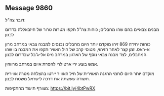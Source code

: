 ## Message 9860

דובר צה"ל:

מבנים צבאיים בהם שהו מחבלים; כוחות צה"ל תקפו מטרות טרור של חיזבאללה בדרום לבנון

כוחות יחידה 869 זיהו מוקדם יותר היום מחבלים נכנסים למבנה צבאי במרחב מרון א-ראס. זמן קצר לאחר הזיהוי, מטוסי קרב של חיל האוויר תקפו את המבנה בו שהו המחבלים, לצד מבנה צבאי נוסף של הארגון במרחב מיס אל-ג'בל שבדרום לבנון.

אמש בוצע ירי ארטילרי להסרת איום במרחב מרווחין.

מוקדם יותר היום לוחמי ההגנה האווירית של חיל האוויר יירטו בהצלחה מטרה אווירית חשודה שעשתה את דרכה לישראל משטח לבנון.

מצורף תיעוד מהתקיפות: https://bit.ly/4btPwRX

